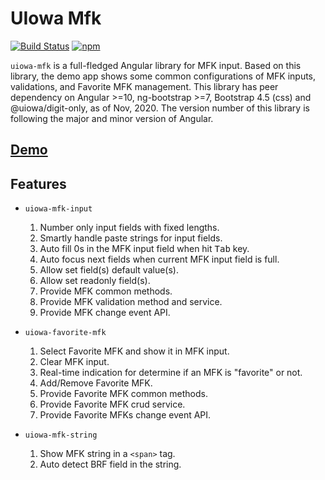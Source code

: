 # UIowa Mfk

[![Build Status](https://img.shields.io/travis/changhuixu/uiowa-mfk-project/master.svg?label=Travis%20CI&style=flat-square)](https://travis-ci.org/changhuixu/uiowa-mfk-project)
[![npm](https://img.shields.io/npm/v/@uiowa/uiowa-mfk.svg?style=flat-square)](https://www.npmjs.com/package/@uiowa/uiowa-mfk)

`uiowa-mfk` is a full-fledged Angular library for MFK input. Based on this library, the demo app shows some common configurations of MFK inputs, validations, and Favorite MFK management. This library has peer dependency on Angular >=10, ng-bootstrap >=7, Bootstrap 4.5 (css) and @uiowa/digit-only, as of Nov, 2020. The version number of this library is following the major and minor version of Angular.

## [Demo](https://uiowa-mfk.firebaseapp.com)

## Features

- `uiowa-mfk-input`

  1. Number only input fields with fixed lengths.
  1. Smartly handle paste strings for input fields.
  1. Auto fill 0s in the MFK input field when hit <kbd>Tab</kbd> key.
  1. Auto focus next fields when current MFK input field is full.
  1. Allow set field(s) default value(s).
  1. Allow set readonly field(s).
  1. Provide MFK common methods.
  1. Provide MFK validation method and service.
  1. Provide MFK change event API.

- `uiowa-favorite-mfk`

  1. Select Favorite MFK and show it in MFK input.
  1. Clear MFK input.
  1. Real-time indication for determine if an MFK is "favorite" or not.
  1. Add/Remove Favorite MFK.
  1. Provide Favorite MFK common methods.
  1. Provide Favorite MFK crud service.
  1. Provide Favorite MFKs change event API.

- `uiowa-mfk-string`

  1. Show MFK string in a `<span>` tag.
  1. Auto detect BRF field in the string.
